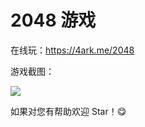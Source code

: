 # 2048 游戏

在线玩：https://4ark.me/2048

游戏截图：

![](https://ws1.sinaimg.cn/large/006mS5wEgy1fzy0t6zcp4j31200n30tt.jpg)

如果对您有帮助欢迎 Star！😋
